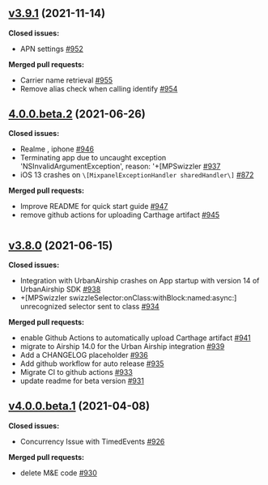 #

## [v3.9.1](https://github.com/mixpanel/mixpanel-iphone/tree/v3.9.1) (2021-11-14)

**Closed issues:**

- APN settings [\#952](https://github.com/mixpanel/mixpanel-iphone/issues/952)

**Merged pull requests:**

- Carrier name retrieval [\#955](https://github.com/mixpanel/mixpanel-iphone/pull/955)
- Remove alias check when calling identify [\#954](https://github.com/mixpanel/mixpanel-iphone/pull/954)

## [4.0.0.beta.2](https://github.com/mixpanel/mixpanel-iphone/tree/4.0.0.beta.2) (2021-06-26)

**Closed issues:**

- Realme , iphone [\#946](https://github.com/mixpanel/mixpanel-iphone/issues/946)
- Terminating app due to uncaught exception 'NSInvalidArgumentException', reason: '+\[MPSwizzler [\#937](https://github.com/mixpanel/mixpanel-iphone/issues/937)
- iOS 13 crashes on `\[MixpanelExceptionHandler sharedHandler\]` [\#872](https://github.com/mixpanel/mixpanel-iphone/issues/872)

**Merged pull requests:**

- Improve README for quick start guide [\#947](https://github.com/mixpanel/mixpanel-iphone/pull/947)
- remove github actions for uploading Carthage artifact [\#945](https://github.com/mixpanel/mixpanel-iphone/pull/945)

#

## [v3.8.0](https://github.com/mixpanel/mixpanel-iphone/tree/v3.8.0) (2021-06-15)

**Closed issues:**

- Integration with UrbanAirship crashes on App startup with version 14 of UrbanAirship SDK [\#938](https://github.com/mixpanel/mixpanel-iphone/issues/938)
- +\[MPSwizzler swizzleSelector:onClass:withBlock:named:async:\] unrecognized selector sent to class  [\#934](https://github.com/mixpanel/mixpanel-iphone/issues/934)

**Merged pull requests:**

- enable Github Actions to automatically upload Carthage artifact [\#941](https://github.com/mixpanel/mixpanel-iphone/pull/941)
- migrate to Airship 14.0 for the Urban Airship integration  [\#939](https://github.com/mixpanel/mixpanel-iphone/pull/939)
- Add a CHANGELOG placeholder [\#936](https://github.com/mixpanel/mixpanel-iphone/pull/936)
- Add github workflow for auto release [\#935](https://github.com/mixpanel/mixpanel-iphone/pull/935)
- Migrate CI to github actions [\#933](https://github.com/mixpanel/mixpanel-iphone/pull/933)
- update readme for beta version [\#931](https://github.com/mixpanel/mixpanel-iphone/pull/931)

## [v4.0.0.beta.1](https://github.com/mixpanel/mixpanel-iphone/tree/v4.0.0.beta.1) (2021-04-08)

**Closed issues:**

- Concurrency Issue with TimedEvents [\#926](https://github.com/mixpanel/mixpanel-iphone/issues/926)

**Merged pull requests:**

- delete M&E code [\#930](https://github.com/mixpanel/mixpanel-iphone/pull/930)





